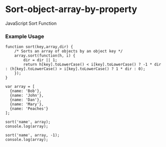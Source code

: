 Sort-object-array-by-property
=============================

JavaScript Sort Function

### Example Usage

    function sort(key,array,dir) {
        /* Sorts an array of objects by an object key */
        array.sort(function(h, i) {
            dir = dir || 1;
            return h[key].toLowerCase() < i[key].toLowerCase() ? -1 * dir : (h[key].toLowerCase() > i[key].toLowerCase() ? 1 * dir : 0);
        });
    }
    
    var array = [
      {name: 'Bob'},
      {name: 'John'},
      {name: 'Dan'},
      {name: 'Mary'},
      {name: 'Peaches'}
    ];
    
    sort('name', array);
    console.log(array);
    
    sort('name', array, -1);
    console.log(array);
